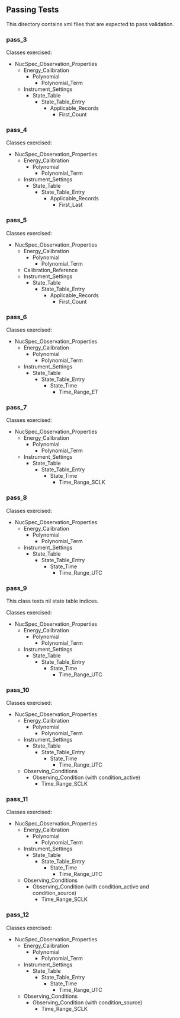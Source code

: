 ## Passing Tests

This directory contains xml files that are expected to pass validation.

### pass_3

Classes exercised:

* NucSpec_Observation_Properties
  * Energy_Calibration
    * Polynomial
      * Polynomial_Term
  * Instrument_Settings
    * State_Table
      * State_Table_Entry
        * Applicable_Records
          * First_Count


### pass_4

Classes exercised:

* NucSpec_Observation_Properties
  * Energy_Calibration
    * Polynomial
      * Polynomial_Term
  * Instrument_Settings
    * State_Table
      * State_Table_Entry
        * Applicable_Records
          * First_Last

### pass_5

Classes exercised:

* NucSpec_Observation_Properties
  * Energy_Calibration
    * Polynomial
      * Polynomial_Term
  * Calibration_Reference
  * Instrument_Settings
    * State_Table
      * State_Table_Entry
        * Applicable_Records
          * First_Count

### pass_6

Classes exercised:

* NucSpec_Observation_Properties
  * Energy_Calibration
    * Polynomial
      * Polynomial_Term
  * Instrument_Settings
    * State_Table
      * State_Table_Entry
        * State_Time
          * Time_Range_ET

### pass_7

Classes exercised:

* NucSpec_Observation_Properties
  * Energy_Calibration
    * Polynomial
      * Polynomial_Term
  * Instrument_Settings
    * State_Table
      * State_Table_Entry
        * State_Time
          * Time_Range_SCLK

### pass_8

Classes exercised:

* NucSpec_Observation_Properties
  * Energy_Calibration
    * Polynomial
      * Polynomial_Term
  * Instrument_Settings
    * State_Table
      * State_Table_Entry
        * State_Time
          * Time_Range_UTC

### pass_9

This class tests nil state table indices.

Classes exercised:

* NucSpec_Observation_Properties
  * Energy_Calibration
    * Polynomial
      * Polynomial_Term
  * Instrument_Settings
    * State_Table
      * State_Table_Entry
        * State_Time
          * Time_Range_UTC

### pass_10

Classes exercised:

* NucSpec_Observation_Properties
  * Energy_Calibration
    * Polynomial
      * Polynomial_Term
  * Instrument_Settings
    * State_Table
      * State_Table_Entry
        * State_Time
          * Time_Range_UTC
  * Observing_Conditions
    * Observing_Condition (with condition_active)
      * Time_Range_SCLK

### pass_11

Classes exercised:

* NucSpec_Observation_Properties
  * Energy_Calibration
    * Polynomial
      * Polynomial_Term
  * Instrument_Settings
    * State_Table
      * State_Table_Entry
        * State_Time
          * Time_Range_UTC
  * Observing_Conditions
    * Observing_Condition (with condition_active and condition_source)
      * Time_Range_SCLK

### pass_12

Classes exercised:

* NucSpec_Observation_Properties
  * Energy_Calibration
    * Polynomial
      * Polynomial_Term
  * Instrument_Settings
    * State_Table
      * State_Table_Entry
        * State_Time
          * Time_Range_UTC
  * Observing_Conditions
    * Observing_Condition (with condition_source)
      * Time_Range_SCLK